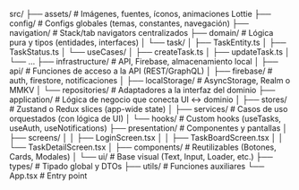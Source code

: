 src/
├── assets/                # Imágenes, fuentes, íconos, animaciones Lottie
├── config/                # Configs globales (temas, constantes, navegación)
├── navigation/            # Stack/tab navigators centralizados
├── domain/                # Lógica pura y tipos (entidades, interfaces)
│   └── task/
│       ├── TaskEntity.ts
│       ├── TaskStatus.ts
│       └── useCases/
│           ├── createTask.ts
│           ├── updateTask.ts
│           └── ...
├── infrastructure/        # API, Firebase, almacenamiento local
│   ├── api/               # Funciones de acceso a la API (REST/GraphQL)
│   ├── firebase/          # auth, firestore, notificaciones
│   ├── localStorage/      # AsyncStorage, Realm o MMKV
│   └── repositories/      # Adaptadores a la interfaz del dominio
├── application/           # Lógica de negocio que conecta UI ↔ dominio
│   ├── stores/            # Zustand o Redux slices (app-wide state)
│   ├── services/          # Casos de uso orquestados (con lógica de UI)
│   └── hooks/             # Custom hooks (useTasks, useAuth, useNotifications)
├── presentation/          # Componentes y pantallas
│   ├── screens/
│   │   ├── LoginScreen.tsx
│   │   ├── TaskBoardScreen.tsx
│   │   └── TaskDetailScreen.tsx
│   ├── components/        # Reutilizables (Botones, Cards, Modales)
│   └── ui/                # Base visual (Text, Input, Loader, etc.)
├── types/                 # Tipado global y DTOs
├── utils/                 # Funciones auxiliares
└── App.tsx                # Entry point
